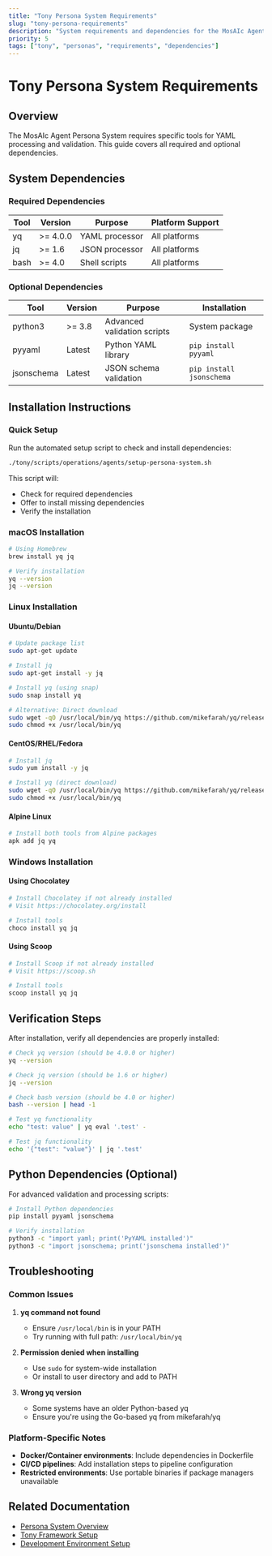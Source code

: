 ```yaml
---
title: "Tony Persona System Requirements"
slug: "tony-persona-requirements"
description: "System requirements and dependencies for the MosAIc Agent Persona System"
priority: 5
tags: ["tony", "personas", "requirements", "dependencies"]
---
```


# Tony Persona System Requirements

## Overview

The MosAIc Agent Persona System requires specific tools for YAML processing and validation. This guide covers all required and optional dependencies.

## System Dependencies

### Required Dependencies

| Tool | Version | Purpose | Platform Support |
|------|---------|---------|------------------|
| yq | >= 4.0.0 | YAML processor | All platforms |
| jq | >= 1.6 | JSON processor | All platforms |
| bash | >= 4.0 | Shell scripts | All platforms |

### Optional Dependencies

| Tool | Version | Purpose | Installation |
|------|---------|---------|--------------|
| python3 | >= 3.8 | Advanced validation scripts | System package |
| pyyaml | Latest | Python YAML library | `pip install pyyaml` |
| jsonschema | Latest | JSON schema validation | `pip install jsonschema` |

## Installation Instructions

### Quick Setup

Run the automated setup script to check and install dependencies:

```bash
./tony/scripts/operations/agents/setup-persona-system.sh
```

This script will:
- Check for required dependencies
- Offer to install missing dependencies
- Verify the installation

### macOS Installation

```bash
# Using Homebrew
brew install yq jq

# Verify installation
yq --version
jq --version
```

### Linux Installation

#### Ubuntu/Debian
```bash
# Update package list
sudo apt-get update

# Install jq
sudo apt-get install -y jq

# Install yq (using snap)
sudo snap install yq

# Alternative: Direct download
sudo wget -qO /usr/local/bin/yq https://github.com/mikefarah/yq/releases/latest/download/yq_linux_amd64
sudo chmod +x /usr/local/bin/yq
```

#### CentOS/RHEL/Fedora
```bash
# Install jq
sudo yum install -y jq

# Install yq (direct download)
sudo wget -qO /usr/local/bin/yq https://github.com/mikefarah/yq/releases/latest/download/yq_linux_amd64
sudo chmod +x /usr/local/bin/yq
```

#### Alpine Linux
```bash
# Install both tools from Alpine packages
apk add jq yq
```

### Windows Installation

#### Using Chocolatey
```powershell
# Install Chocolatey if not already installed
# Visit https://chocolatey.org/install

# Install tools
choco install yq jq
```

#### Using Scoop
```powershell
# Install Scoop if not already installed
# Visit https://scoop.sh

# Install tools
scoop install yq jq
```

## Verification Steps

After installation, verify all dependencies are properly installed:

```bash
# Check yq version (should be 4.0.0 or higher)
yq --version

# Check jq version (should be 1.6 or higher)
jq --version

# Check bash version (should be 4.0 or higher)
bash --version | head -1

# Test yq functionality
echo "test: value" | yq eval '.test' -

# Test jq functionality
echo '{"test": "value"}' | jq '.test'
```

## Python Dependencies (Optional)

For advanced validation and processing scripts:

```bash
# Install Python dependencies
pip install pyyaml jsonschema

# Verify installation
python3 -c "import yaml; print('PyYAML installed')"
python3 -c "import jsonschema; print('jsonschema installed')"
```

## Troubleshooting

### Common Issues

1. **yq command not found**
   - Ensure `/usr/local/bin` is in your PATH
   - Try running with full path: `/usr/local/bin/yq`

2. **Permission denied when installing**
   - Use `sudo` for system-wide installation
   - Or install to user directory and add to PATH

3. **Wrong yq version**
   - Some systems have an older Python-based yq
   - Ensure you're using the Go-based yq from mikefarah/yq

### Platform-Specific Notes

- **Docker/Container environments**: Include dependencies in Dockerfile
- **CI/CD pipelines**: Add installation steps to pipeline configuration
- **Restricted environments**: Use portable binaries if package managers unavailable

## Related Documentation

- [Persona System Overview](../../projects/tony/agent-management/01-persona-system)
- [Tony Framework Setup](../installation/01-complete-guide)
- [Development Environment Setup](../quick-start/03-isolated-environment)